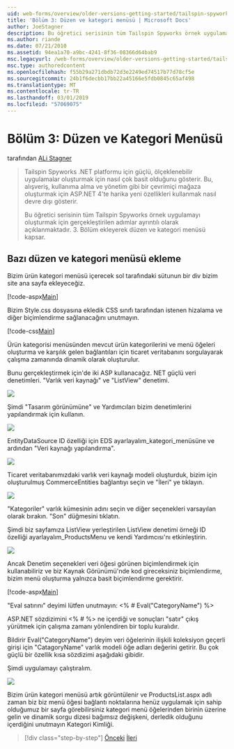 ```yaml
---
uid: web-forms/overview/older-versions-getting-started/tailspin-spyworks/tailspin-spyworks-part-3
title: 'Bölüm 3: Düzen ve kategori menüsü | Microsoft Docs'
author: JoeStagner
description: Bu öğretici serisinin tüm Tailspin Spyworks örnek uygulamayı oluşturmak için gerçekleştirilen adımlar ayrıntılı olarak açıklanmaktadır. 3. Bölüm ekleyerek düzen ve kategori menüsü kapsar.
ms.author: riande
ms.date: 07/21/2010
ms.assetid: 94ea1a70-a9bc-4241-8f36-08366d64bab9
msc.legacyurl: /web-forms/overview/older-versions-getting-started/tailspin-spyworks/tailspin-spyworks-part-3
msc.type: authoredcontent
ms.openlocfilehash: f55b29a271dbdb72d3e2249ed74517b77d78cf5e
ms.sourcegitcommit: 24b1f6decbb17bb22a45166e5fdb0845c65af498
ms.translationtype: MT
ms.contentlocale: tr-TR
ms.lasthandoff: 03/01/2019
ms.locfileid: "57069075"
---
```

<a name="part-3-layout-and-category-menu"></a>Bölüm 3: Düzen ve Kategori Menüsü
====================
tarafından [ALi Stagner](https://github.com/JoeStagner)

> Tailspin Spyworks .NET platformu için güçlü, ölçeklenebilir uygulamalar oluşturmak için nasıl çok basit olduğunu gösterir. Bu, alışveriş, kullanıma alma ve yönetim gibi bir çevrimiçi mağaza oluşturmak için ASP.NET 4'te harika yeni özellikleri kullanmak nasıl devre dışı gösterir.
> 
> Bu öğretici serisinin tüm Tailspin Spyworks örnek uygulamayı oluşturmak için gerçekleştirilen adımlar ayrıntılı olarak açıklanmaktadır. 3. Bölüm ekleyerek düzen ve kategori menüsü kapsar.


## <a id="_Toc260221669"></a>  Bazı düzen ve kategori menüsü ekleme

Bizim ürün kategori menüsü içerecek sol tarafındaki sütunun bir div bizim site ana sayfa ekleyeceğiz.

[!code-aspx[Main](tailspin-spyworks-part-3/samples/sample1.aspx)]

Bizim Style.css dosyasına ekledik CSS sınıfı tarafından istenen hizalama ve diğer biçimlendirme sağlanacağını unutmayın.

[!code-css[Main](tailspin-spyworks-part-3/samples/sample2.css)]

Ürün kategorisi menüsünden mevcut ürün kategorilerini ve menü öğeleri oluşturma ve karşılık gelen bağlantıları için ticaret veritabanını sorgulayarak çalışma zamanında dinamik olarak oluşturulur.

Bunu gerçekleştirmek için'de iki ASP kullanacağız. NET güçlü veri denetimleri. "Varlık veri kaynağı" ve "ListView" denetimi.

![](tailspin-spyworks-part-3/_static/image1.jpg)

Şimdi "Tasarım görünümüne" ve Yardımcıları bizim denetimlerini yapılandırmak için kullanın.

![](tailspin-spyworks-part-3/_static/image2.jpg)

EntityDataSource ID özelliği için EDS ayarlayalım\_kategori\_menüsüne ve ardından "Veri kaynağı yapılandırma".

![](tailspin-spyworks-part-3/_static/image3.jpg)

Ticaret veritabanımızdaki varlık veri kaynağı modeli oluşturduk, bizim için oluşturulmuş CommerceEntities bağlantıyı seçin ve "İleri" ye tıklayın.

![](tailspin-spyworks-part-3/_static/image4.jpg)

"Kategoriler" varlık kümesinin adını seçin ve diğer seçenekleri varsayılan olarak bırakın. "Son" düğmesini tıklatın.

Şimdi biz sayfamıza ListView yerleştirilen ListView denetimi örneği ID özelliği ayarlayalım\_ProductsMenu ve kendi Yardımcısı'nı etkinleştirin.

![](tailspin-spyworks-part-3/_static/image5.jpg)

Ancak Denetim seçenekleri veri öğesi görünen biçimlendirmek için kullanabiliriz ve biz Kaynak Görünümü'nde kod gireceksiniz biçimlendirme, bizim menü oluşturma yalnızca basit biçimlendirme gerektirir.

[!code-aspx[Main](tailspin-spyworks-part-3/samples/sample3.aspx)]

"Eval satırını" deyimi lütfen unutmayın: &lt;% # Eval("CategoryName") %&gt;

ASP.NET sözdizimini &lt;% # %&gt; ne içerdiği ve sonuçları "satır" çıkış yürütmek için çalışma zamanı yönlendiren bir toplu kuralıdır.

Bildirir Eval("CategoryName") deyim veri öğelerinin ilişkili koleksiyon geçerli girişi için "CatagoryName" varlık modeli öğe adları değerini getirir. Bu çok güçlü bir özellik kısa sözdizimi aşağıdaki gibidir.

Şimdi uygulamayı çalıştıralım.

![](tailspin-spyworks-part-3/_static/image6.jpg)

Bizim ürün kategori menüsü artık görüntülenir ve ProductsList.aspx adlı zaman biz biz menü öğesi bağlantı noktalarına henüz uygulamak için sahip olduğumuz bir sayfa görebilirsiniz kategori menü öğelerinden birinin üzerine gelin ve dinamik sorgu dizesi bağımsız değişkeni, derledik olduğunu içerdiğini unutmayın  Kategori Kimliği.

> [!div class="step-by-step"]
> [Önceki](tailspin-spyworks-part-2.md)
> [İleri](tailspin-spyworks-part-4.md)
